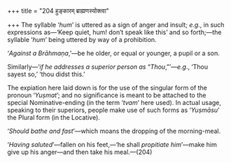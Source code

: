 +++
title = "204 हुङ्कारम् ब्राह्मणस्योक्त्वा"

+++
The syllable ‘*hum*’ is uttered as a sign of anger and insult; *e.g*.,
in such expressions as—‘Keep quiet, hum! don’t speak like this’ and so
forth;—the syllable ‘*hum*’ being uttered by way of a prohibition.

‘*Against a Brāhmaṇa*,’—be he older, or equal or younger, a pupil or a
son.

Similarly—‘*if he addresses a superior person as* “*Thou*,”’—*e.g*.,
‘Thou sayest so,’ ‘thou didst this.’

The expiation here laid down is for the use of the singular form of the
pronoun ‘*Yuṣmat*’; and no significance is meant to be attached to the
special Nominative-ending (in the term ‘*tvam*’ here used). In actual
usage, speaking to their superiors, people make use of such forms as
‘*Yuṣmāsu*’ the Plural form (in the Locative).

‘*Should bathe and fast*’—which moans the dropping of the morning-meal.

‘*Having saluted*’—fallen on his feet,—‘he shall *propitiate him*’—make
him give up his anger—and then take his meal.—(204)


